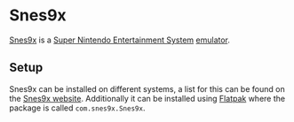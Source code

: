 # Snes9x

[Snes9x](http://www.snes9x.com/) is a [Super Nintendo Entertainment System](/wiki/game.md)
[emulator](/wiki/games/emulators.md).

## Setup

Snes9x can be installed on different systems, a list for this can be found on
the [Snes9x website](http://www.snes9x.com/).
Additionally it can be installed using [Flatpak](/wiki/linux/flatpak.md) where the
package is called `com.snes9x.Snes9x`.
